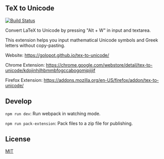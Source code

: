 ## TeX to Unicode

[![Build Status](https://travis-ci.org/golopot/tex-to-unicode.svg?branch=master)](https://travis-ci.org/golopot/tex-to-unicode)

Convert LaTeX to Unicode by pressing "Alt + W" in input and textarea.

This extension helps you input mathematical Unicode symbols and Greek letters without copy-pasting.

Website: https://golopot.github.io/tex-to-unicode/

Chrome Extension: https://chrome.google.com/webstore/detail/tex-to-unicode/kdojinhjlhbmmbfogccabogomjpjijif

Firefox Extension: https://addons.mozilla.org/en-US/firefox/addon/tex-to-unicode/

## Develop

`npm run dev`: Run webpack in watching mode.

`npm run pack-extension`: Pack files to a zip file for publishing.

## License

  [MIT](LICENSE)
